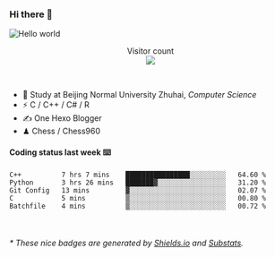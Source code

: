 ### Hi there 👋


<img src="https://raw.githubusercontent.com/sagar-viradiya/sagar-viradiya/master/resources/banner.png" alt="Hello world">
<p align="center"> 
  Visitor count<br/>
  <img src="https://profile-counter.glitch.me/youszoe/count.svg" />
</p>

<br/>


- 🍻  Study at Beijing Normal University Zhuhai, _Computer Science_
- ⚡  C / C++ / C# / R
- ✍️  One Hexo Blogger
- ♟  Chess / Chess960 


#### Coding status last week ⌨️

<!--START_SECTION:waka-->
```text
C++          7 hrs 7 mins    ████████████████░░░░░░░░░   64.60 % 
Python       3 hrs 26 mins   ███████▓░░░░░░░░░░░░░░░░░   31.20 % 
Git Config   13 mins         ▓░░░░░░░░░░░░░░░░░░░░░░░░   02.07 % 
C            5 mins          ▒░░░░░░░░░░░░░░░░░░░░░░░░   00.80 % 
Batchfile    4 mins          ▒░░░░░░░░░░░░░░░░░░░░░░░░   00.72 % 
```
<!--END_SECTION:waka-->

<br/>

<center><img src="http://ghchart.rshah.org/409ba5/yousazoe" alt="" /></center>


<h6>* These nice badges are generated by <a href="https://shields.io/">Shields.io</a> and <a href="https://github.com/spencerwooo/Substats">Substats</a>.</h6>
